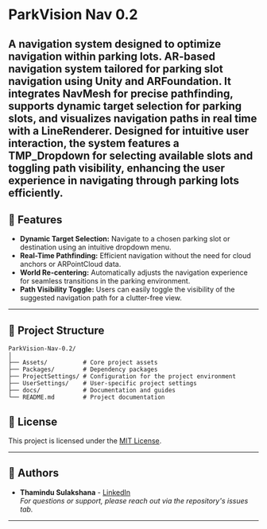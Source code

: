 
# ParkVision Nav 0.2

A navigation system designed to optimize navigation within parking lots. AR-based navigation system tailored for parking slot navigation using Unity and ARFoundation. It integrates NavMesh for precise pathfinding, supports dynamic target selection for parking slots, and visualizes navigation paths in real time with a LineRenderer. Designed for intuitive user interaction, the system features a TMP_Dropdown for selecting available slots and toggling path visibility, enhancing the user experience in navigating through parking lots efficiently.
---

## 🚀 Features
- **Dynamic Target Selection:** Navigate to a chosen parking slot or destination using an intuitive dropdown menu.
- **Real-Time Pathfinding:** Efficient navigation without the need for cloud anchors or ARPointCloud data.
- **World Re-centering:** Automatically adjusts the navigation experience for seamless transitions in the parking environment.
- **Path Visibility Toggle:** Users can easily toggle the visibility of the suggested navigation path for a clutter-free view.

---

## 📂 Project Structure
```plaintext
ParkVision-Nav-0.2/
│
├── Assets/          # Core project assets
├── Packages/        # Dependency packages
├── ProjectSettings/ # Configuration for the project environment
├── UserSettings/    # User-specific project settings
├── docs/            # Documentation and guides
└── README.md        # Project documentation
```

## 📜 License
This project is licensed under the [MIT License](LICENSE).

---

## 👤 Authors
- **Thamindu Sulakshana** - [LinkedIn](https://www.linkedin.com/in/thamindu-sulakshana-232a39216/)  
  *For questions or support, please reach out via the repository's issues tab.*

---
